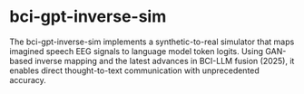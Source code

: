 # bci-gpt-inverse-sim
The bci-gpt-inverse-sim implements a synthetic-to-real simulator that maps imagined speech EEG signals to language model token logits. Using GAN-based inverse mapping and the latest advances in BCI-LLM fusion (2025), it enables direct thought-to-text communication with unprecedented accuracy.
